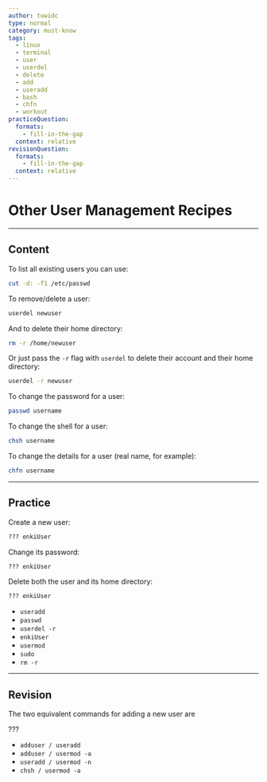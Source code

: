 ```yaml
---
author: tuwidc
type: normal
category: must-know
tags:
  - linux
  - terminal
  - user
  - userdel
  - delete
  - add
  - useradd
  - bash
  - chfn
  - workout
practiceQuestion:
  formats:
    - fill-in-the-gap
  context: relative
revisionQuestion:
  formats:
    - fill-in-the-gap
  context: relative
---
```


# Other User Management Recipes


---

## Content

To list all existing users you can use:

```bash
cut -d: -f1 /etc/passwd
```

To remove/delete a user:

```bash
userdel newuser
```

And to delete their home directory:

```bash
rm -r /home/newuser
```

Or just pass the `-r` flag with `userdel` to delete their account and their home directory:

```bash
userdel -r newuser
```

To change the password for a user:

```bash
passwd username
```

To change the shell for a user:

```bash
chsh username
```

To change the details for a user (real name, for example):

```bash
chfn username
```


---

## Practice

Create a new user:

```bash
??? enkiUser
```

Change its password:

```bash
??? enkiUser
```

Delete both the user and its home directory:

```bash
??? enkiUser
```

- `useradd`
- `passwd`
- `userdel -r`
- `enkiUser`
- `usermod`
- `sudo`
- `rm -r`


---

## Revision

The two equivalent commands for adding a new user are

???

- `adduser / useradd`
- `adduser / usermod -a`
- `useradd / usermod -n`
- `chsh / usermod -a`
